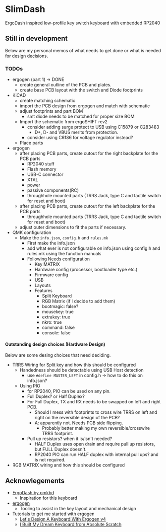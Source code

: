 # SlimDash

ErgoDash inspired low-profile key switch keyboard with embedded RP2040

## Still in development

Below are my personal memos of what needs to get done or what
is needed for design decisions.

### TODOs

* ergogen (part 1) → DONE
  * create general outline of the PCB and plates.
  * create base PCB layout with the switch and Diode footprints
* KiCAD
  * create matching schematic
  * import the PCB design from ergogen and match with schematic
  * adjust footprints and part BOM
    * smt diode needs to be matched for proper size BOM
  * Import the schematic from ergoSHIFT rev2
    * consider adding surge protect to USB using C15879 or C283483
      * D+, D- and VBUS merits from protection.
    * consider using C6186 for voltage regulator instead?
  * Place parts
* ergogen
  * after placing PCB parts, create cutout for the right backplate for the PCB parts
    * RP2040 stuff
    * Flash memory
    * USB-C connector
    * XTAL
    * power
    * passive components(RC)
    * throughhole mounted parts (TRRS Jack, type C and tactile switch for reset
      and boot)
  * after placing PCB parts, create cutout for the left backplate for the PCB parts
    * throughhole mounted parts (TRRS Jack, type C and tactile switch for reset
      and boot)
  * adjust outer dimensions to fit the parts if necessary.
* QMK configuration
  * Make the `info.json`, `config.h` and `rules.mk`
    * First make the info.json
    * add what ever is not configurable on info.json using config.h and rules.mk
      using the function manuals
    * Following Needs configuration
      * Key MATRIX
      * Hardware config (processor, bootloader type etc.)
      * Firmware config
      * USB
      * Layouts
      * Features
        * Split Keyboard
        * RGB Matrix (if I decide to add them)
        * bootmagic: false?
        * mousekey: true
        * extrakey: true
        * nkro: true
        * command: false
        * console: false

#### Outstanding design choices (Hardware Design)

Below are some desing choices that need deciding.

* TRRS Wiring for Split key and how this should be configured
  * Handedness should be detectable using USB Host detection
    * use `#define MASTER_LEFT` in config.h -> how to do this on info.json?
  * Using PIO
    * for RP2040, PIO can be used on any pin.
    * Full Duplex? or Half Duplex?
    * For Full Duplex, TX and RX needs to be swapped on left and right PCB.
      * Should I mess with footprints to cross wire TRRS on left and right on the
        reversible design of the PCB?
      * A: apparently not.  Needs PCB side flipping.
        * Probably better making my own reversible/crosswire TRRS footprint.
    * Pull up resistors? when it is/isn't needed?
      * HALF Duplex uses open drain and require pull up resistors, but FULL Duplex
        doesn't.
      * RP2040 PIO can run HALF duplex with internal pull ups? and is not required.
* RGB MATRIX wiring and how this should be configured

## Acknowlegements

* [ErgoDash by omkbd](https://github.com/omkbd/ErgoDash)
  * Inspiration for this keyboard
* [ergogen](https://github.com/ergogen/ergogen)
  * Tooling to assist in the key layout and mechanical design
* Tutorials to get me started with ergogen
  * [Let's Design A Keyboard With Ergogen v4](https://flatfootfox.com/ergogen-part2-outlines/)
  * [I Built My Dream Keyboard from Absolute Scratch](https://www.youtube.com/watch?v=7UXsD7nSfDY)
